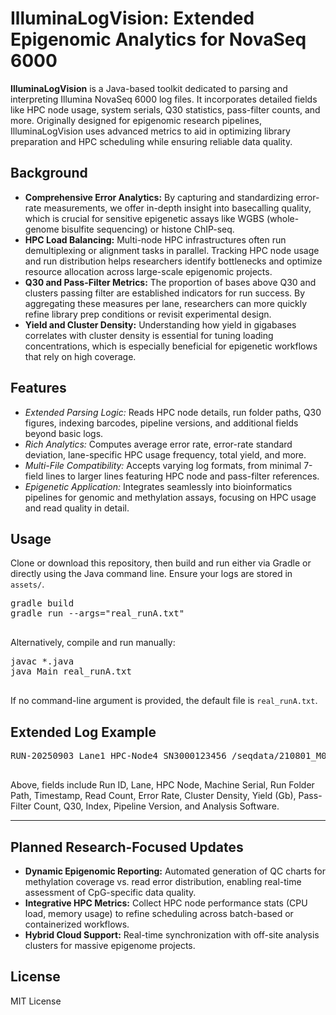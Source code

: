 <html>
<body>
  <h1>IlluminaLogVision: Extended Epigenomic Analytics for NovaSeq 6000</h1>

  <section>
    <p>
      <strong>IlluminaLogVision</strong> is a Java-based toolkit dedicated to parsing and 
      interpreting Illumina NovaSeq 6000 log files. It incorporates detailed fields like 
      HPC node usage, system serials, Q30 statistics, pass-filter counts, and more. 
      Originally designed for epigenomic research pipelines, IlluminaLogVision 
      uses advanced metrics to aid in optimizing library preparation and HPC scheduling 
      while ensuring reliable data quality.
    </p>
  </section>

  <section>
    <h2>Background</h2>
    <ul>
      <li><strong>Comprehensive Error Analytics:</strong> By capturing and standardizing error-rate 
      measurements, we offer in-depth insight into basecalling quality, which is crucial 
      for sensitive epigenetic assays like WGBS (whole-genome bisulfite sequencing) or 
      histone ChIP-seq.</li>
      <li><strong>HPC Load Balancing:</strong> Multi-node HPC infrastructures often run 
      demultiplexing or alignment tasks in parallel. Tracking HPC node usage and run 
      distribution helps researchers identify bottlenecks and optimize resource allocation 
      across large-scale epigenomic projects.</li>
      <li><strong>Q30 and Pass-Filter Metrics:</strong> The proportion of bases above Q30 and 
      clusters passing filter are established indicators for run success. By aggregating 
      these measures per lane, researchers can more quickly refine library prep conditions 
      or revisit experimental design.</li>
      <li><strong>Yield and Cluster Density:</strong> Understanding how yield in gigabases 
      correlates with cluster density is essential for tuning loading concentrations, which 
      is especially beneficial for epigenetic workflows that rely on high coverage.
      </li>
    </ul>
  </section>

  <section>
    <h2>Features</h2>
    <ul>
      <li><em>Extended Parsing Logic:</em> Reads HPC node details, run folder paths, Q30 figures, 
      indexing barcodes, pipeline versions, and additional fields beyond basic logs.</li>
      <li><em>Rich Analytics:</em> Computes average error rate, error-rate standard deviation, 
      lane-specific HPC usage frequency, total yield, and more.</li>
      <li><em>Multi-File Compatibility:</em> Accepts varying log formats, from minimal 7-field lines 
      to larger lines featuring HPC node and pass-filter references.</li>
      <li><em>Epigenetic Application:</em> Integrates seamlessly into bioinformatics pipelines for 
      genomic and methylation assays, focusing on HPC usage and read quality in detail.</li>
    </ul>
  </section>

  <section>
    <h2>Usage</h2>
    <p>Clone or download this repository, then build and run either via Gradle or directly using 
    the Java command line. Ensure your logs are stored in <code>assets/</code>.</p>
    <pre>
gradle build
gradle run --args="real_runA.txt"
    </pre>
    <p>Alternatively, compile and run manually:</p>
    <pre>
javac *.java
java Main real_runA.txt
    </pre>
    <p>If no command-line argument is provided, the default file is <code>real_runA.txt</code>.</p>
  </section>

  <section>
    <h2>Extended Log Example</h2>
    <pre>
RUN-20250903 Lane1 HPC-Node4 SN3000123456 /seqdata/210801_M04281_0123_000000000-A1B2C 2025-09-03T09:10:22Z 42000000 0.0030 315 38.2 91.5 Q30=88.9 Index=ACTG NGS-v2.2.1 bcl2fastq2.20
    </pre>
    <p>
      Above, fields include Run ID, Lane, HPC Node, Machine Serial, Run Folder Path, Timestamp, 
      Read Count, Error Rate, Cluster Density, Yield (Gb), Pass-Filter Count, Q30, Index, 
      Pipeline Version, and Analysis Software.
    </p>
  </section>

  <hr />

  <section>
    <h2>Planned Research-Focused Updates</h2>
    <ul>
      <li><strong>Dynamic Epigenomic Reporting:</strong> Automated generation of QC charts for 
      methylation coverage vs. read error distribution, enabling real-time assessment of 
      CpG-specific data quality.</li>
      <li><strong>Integrative HPC Metrics:</strong> Collect HPC node performance stats (CPU load, 
      memory usage) to refine scheduling across batch-based or containerized workflows.</li>
      <li><strong>Hybrid Cloud Support:</strong> Real-time synchronization with off-site analysis 
      clusters for massive epigenome projects.</li>
    </ul>
  </section>

  <section>
    <h2>License</h2>
    <p>MIT License</p>
  </section>

</body>
</html>
